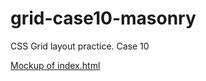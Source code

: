 # grid-case10-masonry
CSS Grid layout practice. Case 10

[Mockup of index.html](https://www.figma.com/file/DeiBQL31Lsp9sT2FDlb1Vk/m-mind?node-id=148-2&t=X3Jk3M0EIliDwPD0-0)
